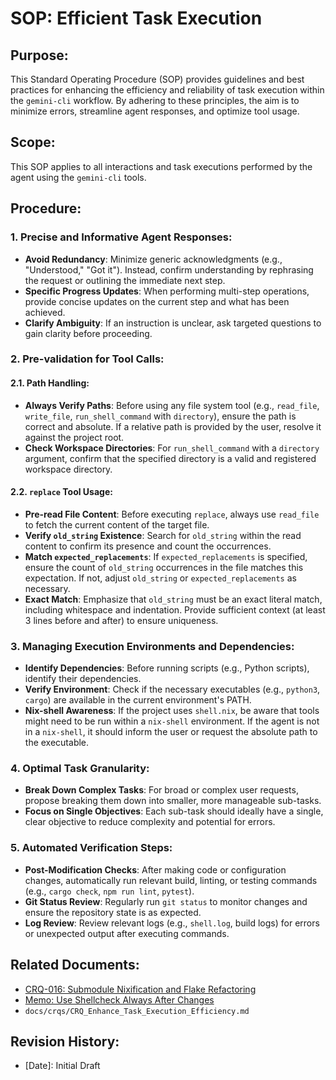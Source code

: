 # SOP: Efficient Task Execution

## Purpose:
This Standard Operating Procedure (SOP) provides guidelines and best practices for enhancing the efficiency and reliability of task execution within the `gemini-cli` workflow. By adhering to these principles, the aim is to minimize errors, streamline agent responses, and optimize tool usage.

## Scope:
This SOP applies to all interactions and task executions performed by the agent using the `gemini-cli` tools.

## Procedure:

### 1. Precise and Informative Agent Responses:
-   **Avoid Redundancy**: Minimize generic acknowledgments (e.g., "Understood," "Got it"). Instead, confirm understanding by rephrasing the request or outlining the immediate next step.
-   **Specific Progress Updates**: When performing multi-step operations, provide concise updates on the current step and what has been achieved.
-   **Clarify Ambiguity**: If an instruction is unclear, ask targeted questions to gain clarity before proceeding.

### 2. Pre-validation for Tool Calls:

#### 2.1. Path Handling:
-   **Always Verify Paths**: Before using any file system tool (e.g., `read_file`, `write_file`, `run_shell_command` with `directory`), ensure the path is correct and absolute. If a relative path is provided by the user, resolve it against the project root.
-   **Check Workspace Directories**: For `run_shell_command` with a `directory` argument, confirm that the specified directory is a valid and registered workspace directory.

#### 2.2. `replace` Tool Usage:
-   **Pre-read File Content**: Before executing `replace`, always use `read_file` to fetch the current content of the target file.
-   **Verify `old_string` Existence**: Search for `old_string` within the read content to confirm its presence and count the occurrences.
-   **Match `expected_replacements`**: If `expected_replacements` is specified, ensure the count of `old_string` occurrences in the file matches this expectation. If not, adjust `old_string` or `expected_replacements` as necessary.
-   **Exact Match**: Emphasize that `old_string` must be an exact literal match, including whitespace and indentation. Provide sufficient context (at least 3 lines before and after) to ensure uniqueness.

### 3. Managing Execution Environments and Dependencies:
-   **Identify Dependencies**: Before running scripts (e.g., Python scripts), identify their dependencies.
-   **Verify Environment**: Check if the necessary executables (e.g., `python3`, `cargo`) are available in the current environment's PATH.
-   **Nix-shell Awareness**: If the project uses `shell.nix`, be aware that tools might need to be run within a `nix-shell` environment. If the agent is not in a `nix-shell`, it should inform the user or request the absolute path to the executable.

### 4. Optimal Task Granularity:
-   **Break Down Complex Tasks**: For broad or complex user requests, propose breaking them down into smaller, more manageable sub-tasks.
-   **Focus on Single Objectives**: Each sub-task should ideally have a single, clear objective to reduce complexity and potential for errors.

### 5. Automated Verification Steps:
-   **Post-Modification Checks**: After making code or configuration changes, automatically run relevant build, linting, or testing commands (e.g., `cargo check`, `npm run lint`, `pytest`).
-   **Git Status Review**: Regularly run `git status` to monitor changes and ensure the repository state is as expected.
-   **Log Review**: Review relevant logs (e.g., `shell.log`, build logs) for errors or unexpected output after executing commands.

## Related Documents:
- [CRQ-016: Submodule Nixification and Flake Refactoring](docs/crqs/CRQ_016_Submodule_Nixification.md)
- [Memo: Use Shellcheck Always After Changes](docs/memos/Shellcheck_Always_After_Changes.md)
- `docs/crqs/CRQ_Enhance_Task_Execution_Efficiency.md`

## Revision History:
- [Date]: Initial Draft
